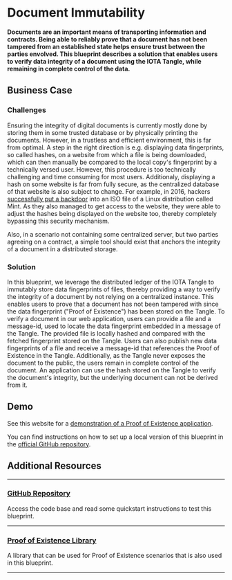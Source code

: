# Document Immutability

**Documents are an important means of transporting information and contracts. Being able to reliably prove that a document has not been tampered from an established state helps ensure trust between the parties envolved. This blueprint describes a solution that enables users to verify data integrity of a document using the IOTA Tangle, while remaining in complete control of the data.**
## Business Case

### Challenges

Ensuring the integrity of digital documents is currently mostly done by storing them in some trusted database or by physically printing the documents. However, in a trustless and efficient environment, this is far from optimal.
A step in the right direction is e.g. displaying data fingerprints, so called hashes, on a website from which a file is being downloaded, which can then manually be compared to the local copy's fingerprint by a technically versed user. 
However, this procedure is too technically challenging and time consuming for most users. Additionaly, displaying a hash on some website is far from fully secure, as the centralized database of that website is also subject to change. For example, in 2016, hackers [successfully put a backdoor](https://blog.linuxmint.com/?p=2994) into an ISO file of a Linux distribution called Mint. As they also managed to get access to the website, they were able to adjust the hashes being displayed on the website too, thereby completely bypassing this security mechanism.

Also, in a scenario not containing some centralized server, but two parties agreeing on a contract, a simple tool should exist that anchors the integrity of a document in a distributed storage. 


### Solution

In this blueprint, we leverage the distributed ledger of the IOTA Tangle to immutably store data fingerprints of files, thereby providing a way to verify the integrity of a document by not relying on a centralized instance. 
This enables users to prove that a document has not been tampered with since the data fingerprint ("Proof of Existence") has been stored on the Tangle.
To verify a document in our web application, users can provide a file and a message-id, used to locate the data fingerprint embedded in a message of the Tangle. The provided file is locally hashed and compared with the fetched fingerprint stored on the Tangle.
Users can also publish new data fingerprints of a file and receive a message-id that references the Proof of Existence in the Tangle.
Additionally, as the Tangle never exposes the document to the public, the users remain in complete control of the document. An application can use the hash stored on the Tangle to verify the document's integrity, but the underlying document can not be derived from it. 


## Demo

See this website for a [demonstration of a Proof of Existence application](https://iota-poex.dag.sh/).

You can find instructions on how to set up a local version of this blueprint in the [official GitHub repository](https://github.com/iotaledger/poc-document-immutable-blueprint).

## Additional Resources

---------------
### [GitHub Repository](https://github.com/iotaledger/poc-document-immutable-blueprint)

Access the code base and read some quickstart instructions to test this blueprint.

---

### [Proof of Existence Library](https://www.npmjs.com/package/@iota/poex-tool)

A library that can be used for Proof of Existence scenarios that is also used in this blueprint.

---------------
